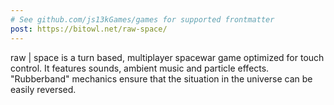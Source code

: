 ```yaml
---
# See github.com/js13kGames/games for supported frontmatter
post: https://bitowl.net/raw-space/
---
```

raw | space is a turn based, multiplayer spacewar game optimized for touch control.
It features sounds, ambient music and particle effects.
"Rubberband" mechanics ensure that the situation in the universe can be easily reversed.